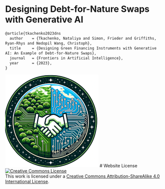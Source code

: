 # Designing Debt-for-Nature Swaps with Generative AI

```
@article{tkachenko2023dns
  author    = {Tkachenko, Nataliya and Simon, Frieder and Griffiths, Ryan-Rhys and Nedopil Wang, Christoph},
  title     = {Designing Green Financing Instruments with Generative AI: An Example of Debt-for-Nature Swaps},
  journal   = {Frontiers in Artificial Intelligence},
  year      = {2023},
}
```
<img src="./static/images/logo_dns.png" alt="rag" style="width:300px;height:300px;">
# Website License
<a rel="license" href="http://creativecommons.org/licenses/by-sa/4.0/"><img alt="Creative Commons License" style="border-width:0" src="https://i.creativecommons.org/l/by-sa/4.0/88x31.png" /></a><br />This work is licensed under a <a rel="license" href="http://creativecommons.org/licenses/by-sa/4.0/">Creative Commons Attribution-ShareAlike 4.0 International License</a>.
